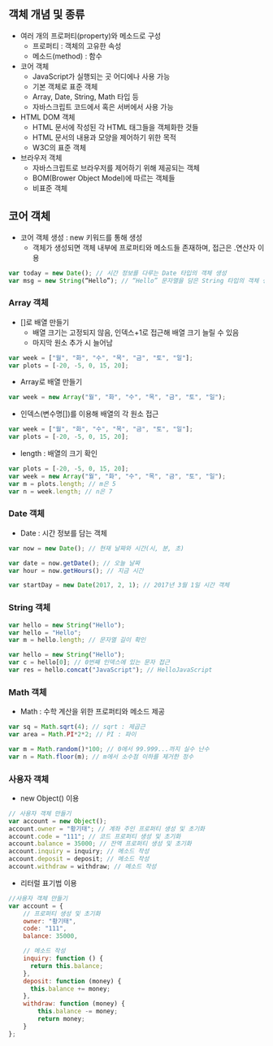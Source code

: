 ## 객체 개념 및 종류
- 여러 개의 프로퍼티(property)와 메소드로 구성
  - 프로퍼티 : 객체의 고유한 속성
  - 메소드(method) : 함수
- 코어 객체
  - JavaScript가 실행되는 곳 어디에나 사용 가능
  - 기본 객체로 표준 객체
  - Array, Date, String, Math 타입 등
  - 자바스크립트 코드에서 혹은 서버에서 사용 가능
- HTML DOM 객체
  - HTML 문서에 작성된 각 HTML 태그들을 객체화한 것들
  - HTML 문서의 내용과 모양을 제어하기 위한 목적
  - W3C의 표준 객체
- 브라우저 객체
  - 자바스크립트로 브라우저를 제어하기 위해 제공되는 객체
  - BOM(Brower Object Model)에 따르는 객체들
  - 비표준 객체

## 코어 객체
- 코어 객체 생성 : new 키워드를 통해 생성
  - 객체가 생성되면 객체 내부에 프로퍼티와 메소드들 존재하며, 접근은 .연산자 이용

```JavaScript
var today = new Date(); // 시간 정보를 다루는 Date 타입의 객체 생성
var msg = new String(“Hello”); // “Hello” 문자열을 담은 String 타입의 객체 생성
```
### Array 객체
- []로 배열 만들기
  - 배열 크기는 고정되지 않음, 인덱스+1로 접근해 배열 크기 늘릴 수 있음
  - 마지막 원소 추가 시 늘어남

```JavaScript
var week = ["월", "화", "수", "목", "금", "토", "일"];
var plots = [-20, -5, 0, 15, 20];
```
- Array로 배열 만들기
```JavaScript
var week = new Array("월", "화", "수", "목", "금", "토", "일");
```

- 인덱스(변수명[])를 이용해 배열의 각 원소 접근

```JavaScript
var week = ["월", "화", "수", "목", "금", "토", "일"];
var plots = [-20, -5, 0, 15, 20];
```

- length : 배열의 크기 확인

```JavaScript
var plots = [-20, -5, 0, 15, 20];
var week = new Array("월", "화", "수", "목", "금", "토", "일");
var m = plots.length; // m은 5
var n = week.length; // n은 7
```

### Date 객체
- Date : 시간 정보를 담는 객체

```JavaScript
var now = new Date(); // 현재 날짜와 시간(시, 분, 초)

var date = now.getDate(); // 오늘 날짜
var hour = now.getHours(); // 지금 시간

var startDay = new Date(2017, 2, 1); // 2017년 3월 1일 시간 객체
```

### String 객체

```JavaScript
var hello = new String("Hello");
var hello = "Hello";
var m = hello.length; // 문자열 길이 확인

var hello = new String("Hello");
var c = hello[0]; // 0번째 인덱스에 있는 문자 접근
var res = hello.concat("JavaScript"); // HelloJavaScript
```

### Math 객체
- Math : 수학 계산을 위한 프로퍼티와 메소드 제공

```JavaScript
var sq = Math.sqrt(4); // sqrt : 제곱근
var area = Math.PI*2*2; // PI : 파이

var m = Math.random()*100; // 0에서 99.999...까지 실수 난수
var n = Math.floor(m); // m에서 소수점 이하를 제거한 정수
```

### 사용자 객체
- new Object() 이용

```JavaScript
// 사용자 객체 만들기
var account = new Object(); 
account.owner = "황기태"; // 계좌 주인 프로퍼티 생성 및 초기화
account.code = "111"; // 코드 프로퍼티 생성 및 초기화
account.balance = 35000; // 잔액 프로퍼티 생성 및 초기화
account.inquiry = inquiry; // 메소드 작성
account.deposit = deposit; // 메소드 작성
account.withdraw = withdraw; // 메소드 작성
```

- 리터럴 표기법 이용

```JavaScript
//사용자 객체 만들기
var account = {
    // 프로퍼티 생성 및 초기화
    owner: "황기태",
    code: "111",
    balance: 35000,

    // 메소드 작성
    inquiry: function () {
      return this.balance;
    },
    deposit: function (money) {
      this.balance += money;
    },
    withdraw: function (money) {
        this.balance -= money;
        return money;
    }
};
```